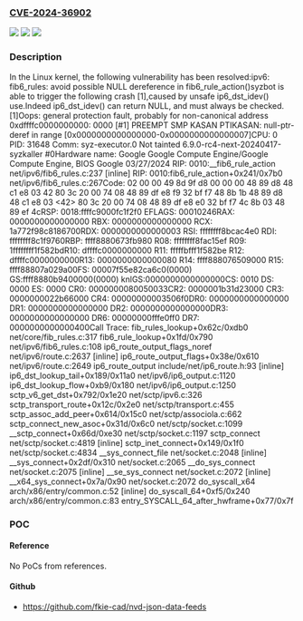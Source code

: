 ### [CVE-2024-36902](https://cve.mitre.org/cgi-bin/cvename.cgi?name=CVE-2024-36902)
![](https://img.shields.io/static/v1?label=Product&message=Linux&color=blue)
![](https://img.shields.io/static/v1?label=Version&message=5e5f3f0f8013%3C%204a5a573387da%20&color=brighgreen)
![](https://img.shields.io/static/v1?label=Vulnerability&message=n%2Fa&color=brighgreen)

### Description

In the Linux kernel, the following vulnerability has been resolved:ipv6: fib6_rules: avoid possible NULL dereference in fib6_rule_action()syzbot is able to trigger the following crash [1],caused by unsafe ip6_dst_idev() use.Indeed ip6_dst_idev() can return NULL, and must always be checked.[1]Oops: general protection fault, probably for non-canonical address 0xdffffc0000000000: 0000 [#1] PREEMPT SMP KASAN PTIKASAN: null-ptr-deref in range [0x0000000000000000-0x0000000000000007]CPU: 0 PID: 31648 Comm: syz-executor.0 Not tainted 6.9.0-rc4-next-20240417-syzkaller #0Hardware name: Google Google Compute Engine/Google Compute Engine, BIOS Google 03/27/2024 RIP: 0010:__fib6_rule_action net/ipv6/fib6_rules.c:237 [inline] RIP: 0010:fib6_rule_action+0x241/0x7b0 net/ipv6/fib6_rules.c:267Code: 02 00 00 49 8d 9f d8 00 00 00 48 89 d8 48 c1 e8 03 42 80 3c 20 00 74 08 48 89 df e8 f9 32 bf f7 48 8b 1b 48 89 d8 48 c1 e8 03 <42> 80 3c 20 00 74 08 48 89 df e8 e0 32 bf f7 4c 8b 03 48 89 ef 4cRSP: 0018:ffffc9000fc1f2f0 EFLAGS: 00010246RAX: 0000000000000000 RBX: 0000000000000000 RCX: 1a772f98c8186700RDX: 0000000000000003 RSI: ffffffff8bcac4e0 RDI: ffffffff8c1f9760RBP: ffff8880673fb980 R08: ffffffff8fac15ef R09: 1ffffffff1f582bdR10: dffffc0000000000 R11: fffffbfff1f582be R12: dffffc0000000000R13: 0000000000000080 R14: ffff888076509000 R15: ffff88807a029a00FS:  00007f55e82ca6c0(0000) GS:ffff8880b9400000(0000) knlGS:0000000000000000CS:  0010 DS: 0000 ES: 0000 CR0: 0000000080050033CR2: 0000001b31d23000 CR3: 0000000022b66000 CR4: 00000000003506f0DR0: 0000000000000000 DR1: 0000000000000000 DR2: 0000000000000000DR3: 0000000000000000 DR6: 00000000fffe0ff0 DR7: 0000000000000400Call Trace: <TASK>  fib_rules_lookup+0x62c/0xdb0 net/core/fib_rules.c:317  fib6_rule_lookup+0x1fd/0x790 net/ipv6/fib6_rules.c:108  ip6_route_output_flags_noref net/ipv6/route.c:2637 [inline]  ip6_route_output_flags+0x38e/0x610 net/ipv6/route.c:2649  ip6_route_output include/net/ip6_route.h:93 [inline]  ip6_dst_lookup_tail+0x189/0x11a0 net/ipv6/ip6_output.c:1120  ip6_dst_lookup_flow+0xb9/0x180 net/ipv6/ip6_output.c:1250  sctp_v6_get_dst+0x792/0x1e20 net/sctp/ipv6.c:326  sctp_transport_route+0x12c/0x2e0 net/sctp/transport.c:455  sctp_assoc_add_peer+0x614/0x15c0 net/sctp/associola.c:662  sctp_connect_new_asoc+0x31d/0x6c0 net/sctp/socket.c:1099  __sctp_connect+0x66d/0xe30 net/sctp/socket.c:1197  sctp_connect net/sctp/socket.c:4819 [inline]  sctp_inet_connect+0x149/0x1f0 net/sctp/socket.c:4834  __sys_connect_file net/socket.c:2048 [inline]  __sys_connect+0x2df/0x310 net/socket.c:2065  __do_sys_connect net/socket.c:2075 [inline]  __se_sys_connect net/socket.c:2072 [inline]  __x64_sys_connect+0x7a/0x90 net/socket.c:2072  do_syscall_x64 arch/x86/entry/common.c:52 [inline]  do_syscall_64+0xf5/0x240 arch/x86/entry/common.c:83 entry_SYSCALL_64_after_hwframe+0x77/0x7f

### POC

#### Reference
No PoCs from references.

#### Github
- https://github.com/fkie-cad/nvd-json-data-feeds

